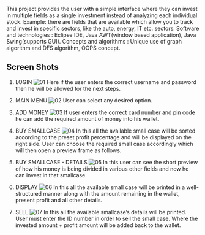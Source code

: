 This project provides the user with a simple interface where they can invest in multiple fields as a single
investment instead of analyzing each individual stock. Example: there are fields that are available which
allow you to track and invest in specific sectors, like the auto, energy, IT etc. sectors.
Software and technologies : Eclipse IDE, Java AWT(window based application), Java Swing(supports GUI).
Concepts and algorithms : Unique use of graph algorithm and DFS algorithm, OOPS concept.

## Screen Shots

1) LOGIN
![01](https://github.com/nikhilkumarv500/Small-Case-Investment/assets/135054796/4288b76e-ac47-4034-a693-ad464e74d9d6)
Here if the user enters the correct username and password then he will be allowed for the next steps.

2) MAIN MENU
![02](https://github.com/nikhilkumarv500/Small-Case-Investment/assets/135054796/ff98db62-4d9c-4c10-a22c-211a2939efeb)
User can select any desired option.

3) ADD MONEY
![03](https://github.com/nikhilkumarv500/Small-Case-Investment/assets/135054796/13f3dcd4-d960-4895-8e76-c50ab7afa199)
If user enters the correct card number and pin code he can add the required amount of money into his wallet.

4) BUY SMALLCASE
![04](https://github.com/nikhilkumarv500/Small-Case-Investment/assets/135054796/d501b009-207a-4df9-a720-0582bc4d7d68)
In this all the available small case will be sorted according to the preset profit percentage and will be displayed on the right side. User can choose the required small case accordingly which will then open a preview frame as follows.

5) BUY SMALLCASE - DETAILS
![05](https://github.com/nikhilkumarv500/Small-Case-Investment/assets/135054796/863fa502-333a-4afb-adaa-00bde99c66de)
In this user can see the short preview of how his money is being divided in various other fields and now he can invest in that smallcase.

6) DISPLAY
![06](https://github.com/nikhilkumarv500/Small-Case-Investment/assets/135054796/dd3fe69f-7c2a-4493-a932-cbc7743692c9)
In this all the available small case will be printed in a well-structured manner along with the amount remaining in the wallet, present profit and all other details.

7) SELL
![07](https://github.com/nikhilkumarv500/Small-Case-Investment/assets/135054796/99d64956-4ef6-4b47-a74a-1761f82573d1)
In this all the available smallcase’s details will be printed. User must enter the ID number in order to sell the small case. Where the invested amount + profit amount will be added back to the wallet.


   





